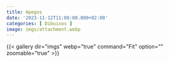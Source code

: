 ```yaml
---
title: Apegos
date: '2023-11-12T11:08:00.000+02:00'
categories: [ Dibuixos ]
image: imgs/attachment.webp
---
```


{{< gallery dir="imgs" webp="true" command="Fit" option="" zoomable="true" >}}
